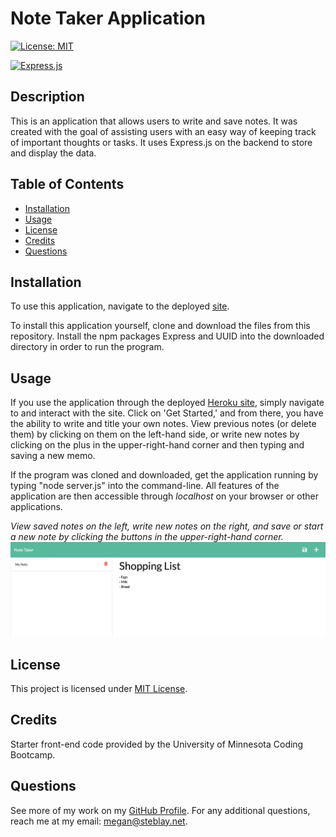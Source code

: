# Note Taker Application

[![License: MIT](https://img.shields.io/badge/License-MIT-yellow.svg)](https://opensource.org/licenses/MIT)

[![Express.js](https://img.shields.io/badge/express.js-%23404d59.svg?style=for-the-badge&logo=express&logoColor=%2361DAFB)](https://expressjs.com/)

## Description

This is an application that allows users to write and save notes. It was created with the goal of assisting users with an easy way of keeping track of important thoughts or tasks. It uses Express.js on the backend to store and display the data.
    
## Table of Contents
 - [Installation](#installation)
 - [Usage](#usage)
 - [License](#license)
 - [Credits](#credits)
 - [Questions](#questions)
    
    
## Installation

To use this application, navigate to the deployed [site](https://fast-citadel-06627.herokuapp.com/).

To install this application yourself, clone and download the files from this repository. Install the npm packages Express and UUID into the downloaded directory in order to run the program.
    
## Usage

If you use the application through the deployed [Heroku site](https://fast-citadel-06627.herokuapp.com/), simply navigate to and interact with the site. Click on 'Get Started,' and from there, you have the ability to write and title your own notes. View previous notes (or delete them) by clicking on them on the left-hand side, or write new notes by clicking on the plus in the upper-right-hand corner and then typing and saving a new memo.

If the program was cloned and downloaded, get the application running by typing "node server.js" into the command-line. All features of the application are then accessible through *localhost* on your browser or other applications.

*View saved notes on the left, write new notes on the right, and save or start a new note by clicking the buttons in the upper-right-hand corner.*
![Screenshot of Application](asset/app.png)

## License

This project is licensed under [MIT License](https://opensource.org/licenses/MIT).
    
## Credits

Starter front-end code provided by the University of Minnesota Coding Bootcamp.

## Questions

See more of my work on my [GitHub Profile](https://github.com/msteblu/).
For any additional questions, reach me at my email: megan@steblay.net.